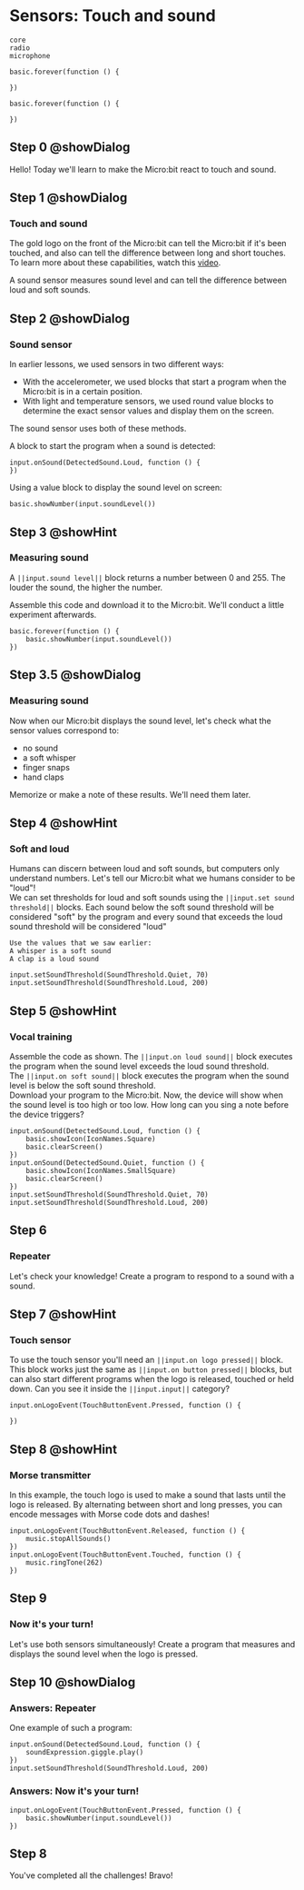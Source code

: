 # Sensors: Touch and sound

```package
core
radio
microphone
```

```template
basic.forever(function () {
    
})
```

```blocks
basic.forever(function () {
    
})
```
## Step 0 @showDialog
Hello! Today we'll learn to make the Micro:bit react to touch and sound.  
    
## Step 1 @showDialog
### Touch and sound
The gold logo on the front of the Micro:bit can tell the Micro:bit if it's been touched, and also can tell the difference between long and short touches. To learn more about these capabilities, watch this [video](https://youtu.be/spFD3SxxxHQ).
  
A sound sensor measures sound level and can tell the difference between loud and soft sounds.

## Step 2 @showDialog
### Sound sensor
In earlier lessons, we used sensors in two different ways:
- With the accelerometer, we used blocks that start a program when the Micro:bit is in a certain position.
- With light and temperature sensors, we used round value blocks to determine the exact sensor values and display them on the screen.
      
The sound sensor uses both of these methods.
  
A block to start the program when a sound is detected:
```block
input.onSound(DetectedSound.Loud, function () {
})
```
Using a value block to display the sound level on screen:
```block
basic.showNumber(input.soundLevel())
```
## Step 3 @showHint
### Measuring sound
A ``||input.sound level||`` block returns a number between 0 and 255. The louder the sound, the higher the number.

Assemble this code and download it to the Micro:bit. We'll conduct a little experiment afterwards.
```blocks
basic.forever(function () {
    basic.showNumber(input.soundLevel())
})
```
## Step 3.5 @showDialog
### Measuring sound
Now when our Micro:bit displays the sound level, let's check what the sensor values correspond to:
- no sound
- a soft whisper
- finger snaps
- hand claps  
  
Memorize or make a note of these results. We'll need them later.

## Step 4 @showHint
### Soft and loud
Humans can discern between loud and soft sounds, but computers only understand numbers. Let's tell our Micro:bit what we humans consider to be "loud"!  
We can set thresholds for loud and soft sounds using the ``||input.set sound threshold||`` blocks. Each sound below the soft sound threshold will be considered "soft" by the program and every sound that exceeds the loud sound threshold will be considered "loud"
```hint
Use the values that we saw earlier:
A whisper is a soft sound
A clap is a loud sound
```
```blocks
input.setSoundThreshold(SoundThreshold.Quiet, 70)
input.setSoundThreshold(SoundThreshold.Loud, 200)
```
## Step 5 @showHint
### Vocal training
Assemble the code as shown. The ``||input.on loud sound||`` block executes the program when the sound level exceeds the loud sound threshold.  
 The ``||input.on soft sound||`` block executes the program when the sound level is below the soft sound threshold.  
Download your program to the Micro:bit. Now, the device will show when the sound level is too high or too low. How long can you sing a note before the device triggers?
```blocks
input.onSound(DetectedSound.Loud, function () {
    basic.showIcon(IconNames.Square)
    basic.clearScreen()
})
input.onSound(DetectedSound.Quiet, function () {
    basic.showIcon(IconNames.SmallSquare)
    basic.clearScreen()
})
input.setSoundThreshold(SoundThreshold.Quiet, 70)
input.setSoundThreshold(SoundThreshold.Loud, 200)

```

## Step 6
### Repeater
Let's check your knowledge! Create a program to respond to a sound with a sound.

## Step 7 @showHint
### Touch sensor
To use the touch sensor you'll need an ``||input.on logo pressed||`` block. This block works just the same as ``||input.on button pressed||`` blocks, but can also start different programs when the logo is released, touched or held down. Can you see it inside the ``||input.input||`` category?

```blocks
input.onLogoEvent(TouchButtonEvent.Pressed, function () {
    
})
```
## Step 8 @showHint
### Morse transmitter 
In this example, the touch logo is used to make a sound that lasts until the logo is released. By alternating between short and long presses, you can encode messages with Morse code dots and dashes!
```blocks
input.onLogoEvent(TouchButtonEvent.Released, function () {
    music.stopAllSounds()
})
input.onLogoEvent(TouchButtonEvent.Touched, function () {
    music.ringTone(262)
})
```
## Step 9
### Now it's your turn!
Let's use both sensors simultaneously! Create a program that measures and displays the sound level when the logo is pressed.
## Step 10 @showDialog
### Answers: Repeater
One example of such a program:
```blocks
input.onSound(DetectedSound.Loud, function () {
    soundExpression.giggle.play()
})
input.setSoundThreshold(SoundThreshold.Loud, 200)
```

### Answers: Now it's your turn!
```blocks
input.onLogoEvent(TouchButtonEvent.Pressed, function () {
    basic.showNumber(input.soundLevel())
})
```
## Step 8
You've completed all the challenges! Bravo!
